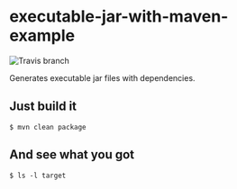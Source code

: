 # executable-jar-with-maven-example

![Travis branch](https://travis-ci.org/jinahya/executable-jar-with-maven-example.svg?branch=develop)

Generates executable jar files with dependencies.

## Just build it
```
$ mvn clean package
```

## And see what you got
```
$ ls -l target
```
